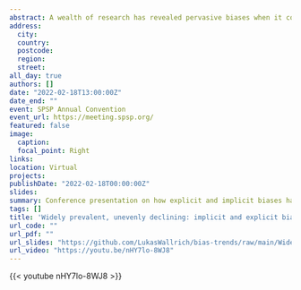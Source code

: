 ```yaml
---
abstract: A wealth of research has revealed pervasive biases when it comes to ethnicity, sexual orientation, religion, weight, disability and so on. However, there is little comparative research that could enable us to understand commonalities and differences across these patterns. In addition, while we all know that social change is occuring, there is little evidence regarding its reach and speed. The wealth of Project Implicit data allows one to assess the prevalence and trajectory of biases - this presentation shows preliminary results from a project in which we aim to harvest that data. Comments welcome.
address:
  city: 
  country: 
  postcode: 
  region: 
  street: 
all_day: true
authors: []
date: "2022-02-18T13:00:00Z"
date_end: ""
event: SPSP Annual Convention
event_url: https://meeting.spsp.org/
featured: false
image:
  caption:
  focal_point: Right
links:
location: Virtual
projects:
publishDate: "2022-02-18T00:00:00Z"
slides: 
summary: Conference presentation on how explicit and implicit biases have changed in the US from 2006 to 2020.
tags: []
title: 'Widely prevalent, unevenly declining: implicit and explicit bias in the US since 2006'
url_code: ""
url_pdf: ""
url_slides: "https://github.com/LukasWallrich/bias-trends/raw/main/Widely%20prevalent%20-%20unevenly%20declining%20-%20SPSP%20presentation_Wallrich_PPT.pdf"
url_video: "https://youtu.be/nHY7lo-8WJ8"
---
```


{{< youtube nHY7lo-8WJ8 >}}

